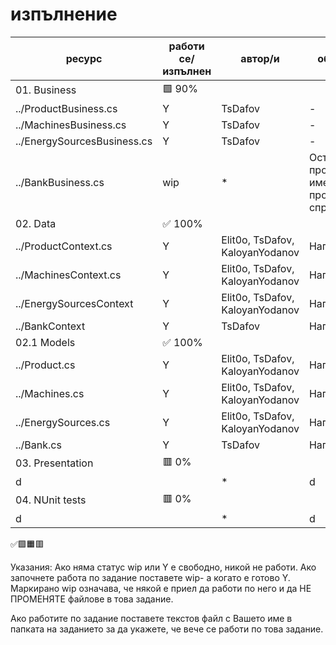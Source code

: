 # изпълнение

| ресурс | работи се/изпълнен | автор/и | обяснения |
| - | - |-| - |
| 01. Business | 🟩 90% |  |
|../ProductBusiness.cs| Y | TsDafov |-|
|../MachinesBusiness.cs| Y  | TsDafov |-|
|../EnergySourcesBusiness.cs| Y | TsDafov |-|
|../BankBusiness.cs| wip | * |Остава да се променят имената на променливите спрямо Bank|
| 02. Data| ✅ 100%|
|../ProductContext.cs | Y | Elit0o, TsDafov, KaloyanYodanov |Написани|
|../MachinesContext.cs | Y | Elit0o, TsDafov, KaloyanYodanov |Написани|
|../EnergySourcesContext | Y | Elit0o, TsDafov, KaloyanYodanov |Написани|
|../BankContext | Y | TsDafov |Написани|
| 02.1 Models| ✅ 100%|
|../Product.cs | Y | Elit0o, TsDafov, KaloyanYodanov |Написани|
|../Machines.cs| Y | Elit0o, TsDafov, KaloyanYodanov |Написани|
|../EnergySources.cs| Y | Elit0o, TsDafov, KaloyanYodanov |Написани|
|../Bank.cs| Y | TsDafov |Написани|
| 03. Presentation | 🟥 0%|
|d|  | * |d|
| 04. NUnit tests | 🟥 0%|
|d|  | * |d|
✅🟩🟧🟥

Указания:
Ако няма статус wip или Y е свободно, никой не работи.
Ако започнете работа по задание поставете wip- а когато е готово Y.
Маркирано wip означава, че някой е приел да работи по него и да НЕ ПРОМЕНЯТЕ файлове в това задание.

Ако работите по задание поставете текстов файл с Вашето име в папката на заданието за да укажете, че вече се работи по това задание.

